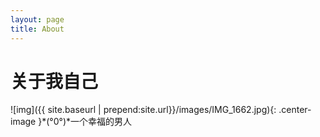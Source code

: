 ```yaml
---
layout: page
title: About
---
```


# 关于我自己


![img]({{ site.baseurl | prepend:site.url}}/images/IMG_1662.jpg){: .center-image }*(°0°)*一个幸福的男人
